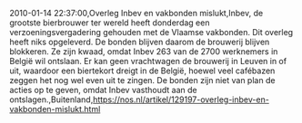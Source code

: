 2010-01-14 22:37:00,Overleg Inbev en vakbonden mislukt,Inbev, de grootste bierbrouwer ter wereld heeft donderdag een verzoeningsvergadering gehouden met de Vlaamse vakbonden. Dit overleg heeft niks opgeleverd. De bonden blijven daarom de brouwerij blijven blokkeren. Ze zijn kwaad, omdat Inbev 263 van de 2700 werknemers in België wil ontslaan. Er kan geen vrachtwagen de brouwerij in Leuven in of uit, waardoor een biertekort dreigt in de België, hoewel veel cafébazen zeggen het nog wel even uit te zingen. De bonden zijn niet van plan de acties op te geven, omdat Inbev vasthoudt aan de ontslagen.,Buitenland,https://nos.nl/artikel/129197-overleg-inbev-en-vakbonden-mislukt.html